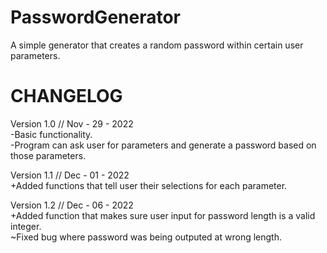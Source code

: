 # PasswordGenerator
A simple generator that creates a random password within certain user parameters.

CHANGELOG  
=====================  
Version 1.0 // Nov - 29 - 2022  
  -Basic functionality.  
  -Program can ask user for parameters and generate a password based on those parameters.  

Version 1.1 // Dec - 01 - 2022  
   +Added functions that tell user their selections for each parameter.  

Version 1.2 // Dec - 06 - 2022  
   +Added function that makes sure user input for password length is a valid integer.  
   ~Fixed bug where password was being outputed at wrong length.  
